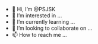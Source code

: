 - 👋 Hi, I’m @PSJSK
- 👀 I’m interested in ...
- 🌱 I’m currently learning ...
- 💞️ I’m looking to collaborate on ...
- 📫 How to reach me ...

<!---
PSJSK/PSJSK is a ✨ special ✨ repository because its `README.md` (this file) appears on your GitHub profile.
You can click the Preview link to take a look at your changes.
--->
